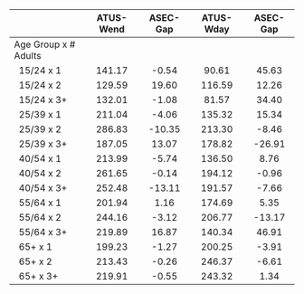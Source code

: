 
|                      |    ATUS-Wend |     ASEC-Gap |    ATUS-Wday |     ASEC-Gap |
| -------------------- | :----------: | :----------: | :----------: | :----------: |
| Age Group x # Adults |              |              |              |              |
| &nbsp;&nbsp;15/24 x 1 |       141.17 |        -0.54 |        90.61 |        45.63 |
| &nbsp;&nbsp;15/24 x 2 |       129.59 |        19.60 |       116.59 |        12.26 |
| &nbsp;&nbsp;15/24 x 3+ |       132.01 |        -1.08 |        81.57 |        34.40 |
| &nbsp;&nbsp;25/39 x 1 |       211.04 |        -4.06 |       135.32 |        15.34 |
| &nbsp;&nbsp;25/39 x 2 |       286.83 |       -10.35 |       213.30 |        -8.46 |
| &nbsp;&nbsp;25/39 x 3+ |       187.05 |        13.07 |       178.82 |       -26.91 |
| &nbsp;&nbsp;40/54 x 1 |       213.99 |        -5.74 |       136.50 |         8.76 |
| &nbsp;&nbsp;40/54 x 2 |       261.65 |        -0.14 |       194.12 |        -0.96 |
| &nbsp;&nbsp;40/54 x 3+ |       252.48 |       -13.11 |       191.57 |        -7.66 |
| &nbsp;&nbsp;55/64 x 1 |       201.94 |         1.16 |       174.69 |         5.35 |
| &nbsp;&nbsp;55/64 x 2 |       244.16 |        -3.12 |       206.77 |       -13.17 |
| &nbsp;&nbsp;55/64 x 3+ |       219.89 |        16.87 |       140.34 |        46.91 |
| &nbsp;&nbsp;65+ x 1  |       199.23 |        -1.27 |       200.25 |        -3.91 |
| &nbsp;&nbsp;65+ x 2  |       213.43 |        -0.26 |       246.37 |        -6.61 |
| &nbsp;&nbsp;65+ x 3+ |       219.91 |        -0.55 |       243.32 |         1.34 |

